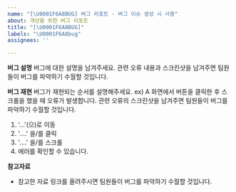 ```yaml
---
name: "[\U0001F6A8BUG] 버그 리포트 - 버그 이슈 생성 시 사용"
about: 개선을 위한 버그 리포트
title: "[\U0001F6A8BUG]"
labels: "\U0001F6A8bug"
assignees: ''

---
```


**버그 설명**
버그에 대한 설명을 남겨주세요.
관련 오류 내용과 스크린샷을 남겨주면 팀원들이 버그를 파악하기 수월할 것입니다.

**버그 재현**
버그가 재현되는 순서를 설명해주세요.
ex) A 화면에서 버튼을 클릭한 후 스크롤을 했을 때 오류가 발생합니다.
관련 오류의 스크린샷을 남겨주면 팀원들이 버그를 파악하기 수월할 것입니다.
1. '...'(으)로 이동
2. '....' 을/를 클릭
3. '....' 을/를 스크롤
4. 에러를 확인할 수 있습니다.

**참고자료**
* 참고한 자료 링크를 올려주시면 팀원들이 버그를 파악하기 수월할 것입니다.
